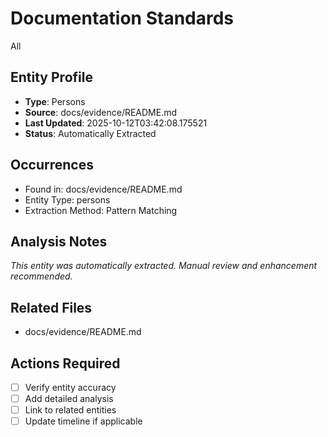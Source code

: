 # Documentation Standards

All

## Entity Profile
- **Type**: Persons
- **Source**: docs/evidence/README.md
- **Last Updated**: 2025-10-12T03:42:08.175521
- **Status**: Automatically Extracted

## Occurrences
- Found in: docs/evidence/README.md
- Entity Type: persons
- Extraction Method: Pattern Matching

## Analysis Notes
*This entity was automatically extracted. Manual review and enhancement recommended.*

## Related Files
- docs/evidence/README.md

## Actions Required
- [ ] Verify entity accuracy
- [ ] Add detailed analysis
- [ ] Link to related entities
- [ ] Update timeline if applicable
